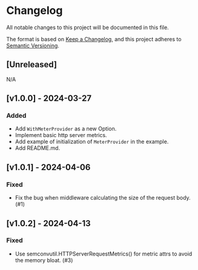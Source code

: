 # Changelog

All notable changes to this project will be documented in this file.

The format is based on [Keep a Changelog](https://keepachangelog.com/en/1.0.0/),
and this project adheres to [Semantic Versioning](https://semver.org/spec/v2.0.0.html).

## [Unreleased]

N/A

## [v1.0.0] - 2024-03-27

### Added
- Add `WithMeterProvider` as a new Option.
- Implement basic http server metrics. 
- Add example of initialization of `MeterProvider` in the example.
- Add README.md.

## [v1.0.1] - 2024-04-06

### Fixed
- Fix the bug when middleware calculating the size of the request body. (#1)

## [v1.0.2] - 2024-04-13

### Fixed
- Use semconvutil.HTTPServerRequestMetrics() for metric attrs to avoid the memory bloat. (#3)
